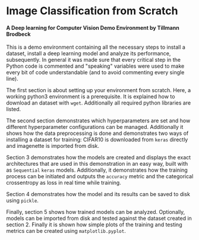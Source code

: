 # Image Classification from Scratch
#### A Deep learning for Computer Vision Demo Environment by Tillmann Brodbeck
This is a demo environment containing all the necessary steps to install a dataset, install a deep learning model and analyze its performance, subsequently.
In general it was made sure that every critical step in the Python code is commented and "speaking" variables were used to make every bit of code understandable (and to avoid commenting every single line).

The first section is about setting up your environment from scratch. Here, a working python3 environment is a prerequisite. 
It is explained how to download an dataset with `wget`. Additionally all required python libraries are listed.

The second section demonstrates which hyperparameters are set and how different hyperparameter configurations can be managed. Additionally it shows how the data preprocessing is done and demonstrates two ways of installing a dataset for training: CIFAR10 is downloaded from `keras` directly and imagenette is imported from disk.

Section 3 demonstrates how the models are created and displays the exact architectures that are used in this demonstration in an easy way, built with as `Sequential` `keras` models. Additionally, it demonstrates how the training process can be initiated and outputs the `accuracy` metric and the categorical crossentropy as loss in real time while training.

Section 4 demonstrates how the model and its results can be saved to disk using `pickle`.

Finally, section 5 shows how trained models can be analyzed. Optionally, models can be imported from disk and tested against the dataset created in section 2. Finally it is shown how simple plots of the training and testing metrics can be created using `matplotlib.pyplot`.
